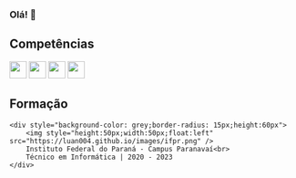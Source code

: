 ### Olá! 👋

## Competências

<img style="height:30px;width:30px" src="https://cdn.jsdelivr.net/gh/devicons/devicon/icons/java/java-original-wordmark.svg" /> <img style="height:30px;width:30px" src="https://cdn.jsdelivr.net/gh/devicons/devicon/icons/css3/css3-original.svg" /> <img style="height:30px;width:30px" src="https://cdn.jsdelivr.net/gh/devicons/devicon/icons/html5/html5-original.svg" /> <img style="height:30px;width:30px" src="https://cdn.jsdelivr.net/gh/devicons/devicon/icons/javascript/javascript-original.svg" /> 

## Formação

    <div style="background-color: grey;border-radius: 15px;height:60px">
        <img style="height:50px;width:50px;float:left" src="https://luan004.github.io/images/ifpr.png" />
        Instituto Federal do Paraná - Campus Paranavaí<br>
        Técnico em Informática | 2020 - 2023
    </div>
